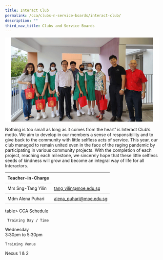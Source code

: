 ```yaml
---
title: Interact Club
permalink: /cca/clubs-n-service-boards/interact-club/
description: ""
third_nav_title: Clubs and Service Boards
---
```

<style>
table {
  border-collapse: collapse;
  width: 100%;
}

th, td {
  padding: 8px;
  text-align: left;
  border-bottom: 1px solid #ddd;
}

tr:hover {background-color: #F5F5DC;}
</style>

<img src="/images/CCA/Interact/interact.gif">

<p>Nothing is too small as long as it comes from the heart’ is Interact Club’s motto. We aim to develop in our members a sense of responsibility and to give back to the community with little selfless acts of service. This year, our club managed to remain united even in the face of the raging pandemic by participating in various community projects. With the completion of each project, reaching each milestone, we sincerely hope that these little selfless seeds of kindness will grow and become an integral way of life for all Interactors.</p>

<table>
	<tbody><tr><th colspan="1">Teacher-in-Charge</th>
</tr><tr>
	<td rowspan="1">Mrs Sng-Tang Yilin</td>
 <td><a target="" href="mailto:tang_yilin@moe.edu.sg">tang_yilin@moe.edu.sg</a></td>
	 	</tr>
<tr>
	<td rowspan="1">Mdm Alena Puhari</td>
 <td><a target="" href="mailto:alena_puhari@moe.edu.sg">alena_puhari@moe.edu.sg</a></td>
	 	</tr>
</tbody>
</table>
table&gt;
	CCA Schedule

	 Training Day / Time
Wednesday<br>
	3:30pm to 5:30pm
		
	 	

	Training Venue
 Nexus 1 &amp; 2